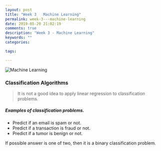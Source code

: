 ```yaml
---
layout: post
title: "Week 3   Machine Learning"
permalink: week-3---machine-learning
date: 2019-05-20 21:02:19
comments: true
description: "Week 3 - Machine Learning"
keywords: ""
categories:

tags:

---
```

![Machine Learning](/images/machine-learning.png)

### <span>Classification Algorithms</span>

> It is not a good idea to apply linear regression to classification problems.

##### Examples of classification problems.
* Predict if an email is spam or not.
* Predict if a transaction is fraud or not.
* Predict if a tumor is benign or not.

If possible answer is one of two, then it is a binary classification problem.
